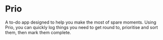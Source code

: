 # Prio

A to-do app designed to help you make the most of spare moments. Using Prio, you can quickly log things you need to get round to, prioritise and sort them, then mark them complete.